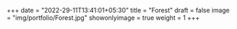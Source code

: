 +++
date = "2022-29-11T13:41:01+05:30"
title = "Forest"
draft = false
image = "img/portfolio/Forest.jpg"
showonlyimage = true
weight = 1
+++